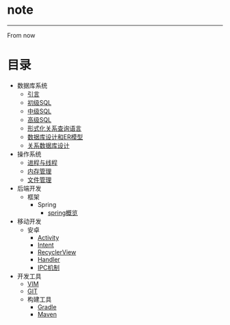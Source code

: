 # note
---
From now
# 目录
- 数据库系统
    - [引言](./数据库系统/关系数据库/引言.md)
    - [初级SQL](./数据库系统/关系数据库/初级SQL.md)
    - [中级SQL](./数据库系统/关系数据库/中级SQL.md)
    - [高级SQL](./数据库系统/关系数据库/高级SQL.md)
    - [形式化关系查询语言](./数据库系统/关系数据库/形式化关系查询语言.md)
    - [数据库设计和ER模型](./数据库系统/数据库设计/数据库设计和ER模型.md)
    - [关系数据库设计](./数据库系统/数据库设计/关系数据库设计.md)
- 操作系统
    - [进程与线程](./操作系统/进程与线程.md)
    - [内存管理](./操作系统/内存管理.md)
    - [文件管理](./操作系统/文件管理.md)
- 后端开发
    - 框架
        - Spring
            - [spring概览](./后端开发/框架/Spring/spring概览.md)
- 移动开发
  - 安卓
    - [Activity](./移动开发/安卓/Activity.md)
    - [Intent](./移动开发/安卓/Intent.md)
    - [RecyclerView](./移动开发/安卓/RecyclerView.md)
    - [Handler](./移动开发/安卓/handler.md)
    - [IPC机制](./移动开发/安卓/IPC机制.md)
- 开发工具
    - [VIM](./开发工具/vim/vim.md)
    - [GIT](./开发工具/git.md)
    - 构建工具
        - [Gradle](./开发工具/构建工具/gradle.md)
        - [Maven](./开发工具/构建工具/maven.md)
    

